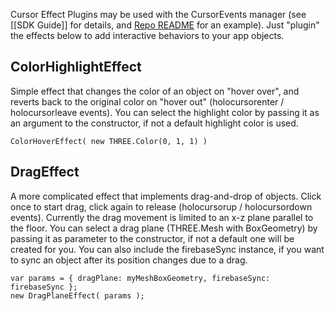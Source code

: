 Cursor Effect Plugins may be used with the CursorEvents manager (see [[SDK Guide]] for details, and [Repo README] for an example).  Just "plugin" the effects below to add interactive behaviors to your app objects.

## ColorHighlightEffect

Simple effect that changes the color of an object on "hover over", and reverts back to the original color on "hover out" (holocursorenter / holocursorleave events).  You can select the highlight color by passing it as an argument to the constructor, if not a default highlight color is used. 

`ColorHoverEffect( new THREE.Color(0, 1, 1) )`

## DragEffect

A more complicated effect that implements drag-and-drop of objects. Click once to start drag, click again to release (holocursorup / holocursordown events).  Currently the drag movement is limited to an x-z plane parallel to the floor. You can select a drag plane (THREE.Mesh with BoxGeometry) by passing it as parameter to the constructor, if not a default one will be created for you. You can also include the firebaseSync instance, if you want to sync an object after its position changes due to a drag.
``` 
var params = { dragPlane: myMeshBoxGeometry, firebaseSync: firebaseSync };
new DragPlaneEffect( params );
```

[Repo README]: https://github.com/AltspaceVR/AltspaceSDK
